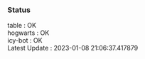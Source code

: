 ### Status


table : OK  
hogwarts : OK  
icy-bot : OK  
Latest Update : 2023-01-08 21:06:37.417879
